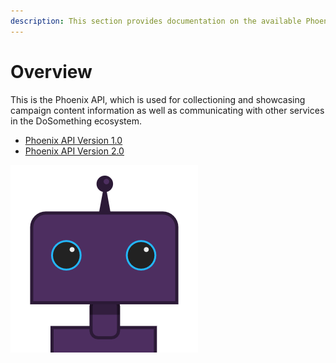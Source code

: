 ```yaml
---
description: This section provides documentation on the available Phoenix API endpoints.
---
```


# Overview

This is the Phoenix API, which is used for collectioning and showcasing campaign content information as well as communicating with other services in the DoSomething ecosystem.

* [Phoenix API Version 1.0](api-v1.md)
* [Phoenix API Version 2.0](api-v2/)

![DoSomething Bot](../.gitbook/assets/dsbot%20%282%29.png)

